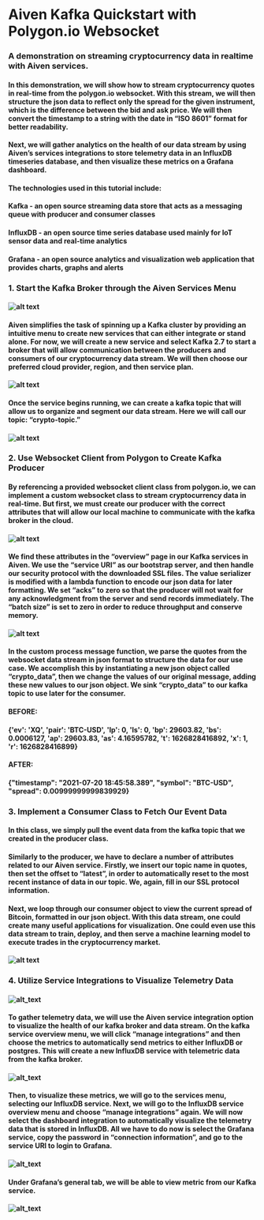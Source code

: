 # Aiven Kafka Quickstart with Polygon.io Websocket

### A demonstration on streaming cryptocurrency data in realtime with Aiven services.

#### In this demonstration, we will show how to stream cryptocurrency quotes in real-time from the polygon.io websocket. With this stream, we will then structure the json data to reflect only the spread for the given instrument, which is the difference between the bid and ask price. We will then convert the timestamp to a string with the date in “ISO 8601” format for better readability. 

#### Next, we will gather analytics on the health of our data stream by using Aiven’s services integrations to store telemetry data in an InfluxDB timeseries database, and then visualize these metrics on a Grafana dashboard. 

#### The technologies used in this tutorial include: 

#### Kafka - an open source streaming data store that acts as a messaging queue with producer and consumer classes

#### InfluxDB - an open source time series database used mainly for IoT sensor data and real-time analytics

#### Grafana - an open source analytics and visualization web application that provides charts, graphs and alerts

### 1. Start the Kafka Broker through the Aiven Services Menu

#### ![alt text](https://github.com/Ryan-Ray-Martin/aivan_crypto_stream/blob/main/images/Screen%20Shot%202021-07-20%20at%207.04.04%20PM.png)

#### Aiven simplifies the task of spinning up a Kafka cluster by providing an intuitive menu to create new services that can either integrate or stand alone. For now, we will create a new service and select Kafka 2.7 to start a broker that will allow communication between the producers and consumers of our cryptocurrency data stream. We will then choose our preferred cloud provider, region, and then service plan. 

#### ![alt text](https://github.com/Ryan-Ray-Martin/aivan_crypto_stream/blob/main/images/Screen%20Shot%202021-07-20%20at%207.04.36%20PM.png)

#### Once the service begins running, we can create a kafka topic that will allow us to organize and segment our data stream. Here we will call our topic: “crypto-topic.” 

#### ![alt text](https://github.com/Ryan-Ray-Martin/aivan_crypto_stream/blob/main/images/Screen%20Shot%202021-07-20%20at%207.12.20%20PM.png)

### 2. Use Websocket Client from Polygon to Create Kafka Producer

#### By referencing a provided websocket client class from polygon.io, we can implement a custom websocket class to stream cryptocurrency data in real-time. But first, we must create our producer with the correct attributes that will allow our local machine to communicate with the kafka broker in the cloud. 

#### ![alt text](https://github.com/Ryan-Ray-Martin/aivan_crypto_stream/blob/main/images/Screen%20Shot%202021-07-20%20at%207.15.02%20PM.png)

#### We find these attributes in the “overview” page in our Kafka services in Aiven. We use the “service URI” as our bootstrap server, and then handle our security protocol with the downloaded SSL files. The value serializer is modified with a lambda function to encode our json data for later formatting. We set “acks” to zero so that the producer will not wait for any acknowledgment from the server and send records immediately. The “batch size” is set to zero in order to reduce throughput and conserve memory. 

#### ![alt text](https://github.com/Ryan-Ray-Martin/aivan_crypto_stream/blob/main/images/Screen%20Shot%202021-07-20%20at%207.15.22%20PM.png)

#### In the custom process message function, we parse the quotes from the websocket data stream in json format to structure the data for our use case. We accomplish this by instantiating a new json object called “crypto_data”, then we change the values of our original message, adding these new values to our json object. We sink “crypto_data” to our kafka topic to use later for the consumer.

#### BEFORE:

#### {'ev': 'XQ', 'pair': 'BTC-USD', 'lp': 0, 'ls': 0, 'bp': 29603.82, 'bs': 0.0006127, 'ap': 29603.83, 'as': 4.16595782, 't': 1626828416892, 'x': 1, 'r': 1626828416899}

#### AFTER: 

#### {"timestamp": "2021-07-20 18:45:58.389", "symbol": "BTC-USD", "spread": 0.00999999999839929}

### 3. Implement a Consumer Class to Fetch Our Event Data

#### In this class, we simply pull the event data from the kafka topic that we created in the producer class. 

#### Similarly to the producer, we have to declare a number of attributes related to our Aiven service. Firstly, we insert our topic name in quotes, then set the offset to “latest”, in order to automatically reset to the most recent instance of data in our topic. We, again, fill in our SSL protocol information. 

#### Next, we loop through our consumer object to view the current spread of Bitcoin, formatted in our json object. With this data stream, one could create many useful applications for visualization. One could even use this data stream to train, deploy, and then serve a machine learning model to execute trades in the cryptocurrency market.

#### ![alt text](https://github.com/Ryan-Ray-Martin/aivan_crypto_stream/blob/main/images/Screen%20Shot%202021-07-20%20at%206.46.21%20PM.png)

### 4. Utilize Service Integrations to Visualize Telemetry Data

#### ![alt_text](https://github.com/Ryan-Ray-Martin/aivan_crypto_stream/blob/main/images/Screen%20Shot%202021-07-20%20at%208.24.12%20PM.png)

#### To gather telemetry data, we will use the Aiven service integration option to visualize the health of our kafka broker and data stream. On the kafka service overview menu, we will click “manage integrations” and then choose the metrics to automatically send metrics to either InfluxDB or postgres. This will create a new InfluxDB service with telemetric data from the kafka broker. 

#### ![alt_text](https://github.com/Ryan-Ray-Martin/aivan_crypto_stream/blob/main/images/Screen%20Shot%202021-07-20%20at%208.31.37%20PM.png)

#### Then, to visualize these metrics, we will go to the services menu, selecting our InfluxDB service. Next, we will go to the InfluxDB service overview menu and choose “manage integrations” again. We will now select the dashboard integration to automatically visualize the telemetry data that is stored in InfluxDB. All we have to do now is select the Grafana service, copy the password in “connection information”, and go to the service URI to login to Grafana. 

#### ![alt_text](https://github.com/Ryan-Ray-Martin/aivan_crypto_stream/blob/main/images/Screen%20Shot%202021-07-20%20at%208.33.18%20PM.png)

#### Under Grafana’s general tab, we will be able to view metric from our Kafka service. 

#### ![alt_text](https://github.com/Ryan-Ray-Martin/aivan_crypto_stream/blob/main/images/Screen%20Shot%202021-07-20%20at%208.34.08%20PM.png)

